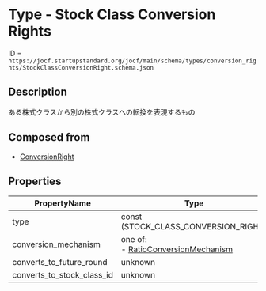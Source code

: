# Type - Stock Class Conversion Rights

ID = `https://jocf.startupstandard.org/jocf/main/schema/types/conversion_rights/StockClassConversionRight.schema.json`

## Description
ある株式クラスから別の株式クラスへの転換を表現するもの

## Composed from
- [ConversionRight](../../primitives/types/conversion_rights/ConversionRight.md)

## Properties

| PropertyName | Type | Required | Description |
|-------------|------|----------|-------------|
| type | const (STOCK_CLASS_CONVERSION_RIGHT) | Yes |  |
| conversion_mechanism | one of: <br> - [RatioConversionMechanism](../../types/conversion_mechanisms/RatioConversionMechanism.md) | Yes |  |
| converts_to_future_round | unknown | No |  |
| converts_to_stock_class_id | unknown | No |  |